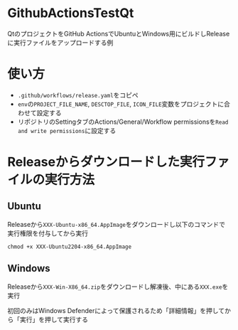 # GithubActionsTestQt

QtのプロジェクトをGitHub ActionsでUbuntuとWindows用にビルドしReleaseに実行ファイルをアップロードする例

# 使い方
- ```.github/workflows/release.yaml```をコピペ
- ```env```の```PROJECT_FILE_NAME```, ```DESCTOP_FILE```, ```ICON_FILE```変数をプロジェクトに合わせて設定する
- リポジトリのSettingタブのActions/General/Workflow permissionsを```Read and write permissions```に設定する

# Releaseからダウンロードした実行ファイルの実行方法
## Ubuntu
Releaseから```XXX-Ubuntu-x86_64.AppImage```をダウンロードし以下のコマンドで実行権限を付与してから実行

```
chmod +x XXX-Ubuntu2204-x86_64.AppImage
```

## Windows
Releaseから```XXX-Win-X86_64.zip```をダウンロードし解凍後、中にある```XXX.exe```を実行

初回のみはWindows Defenderによって保護されるため「詳細情報」を押してから「実行」を押して実行する
